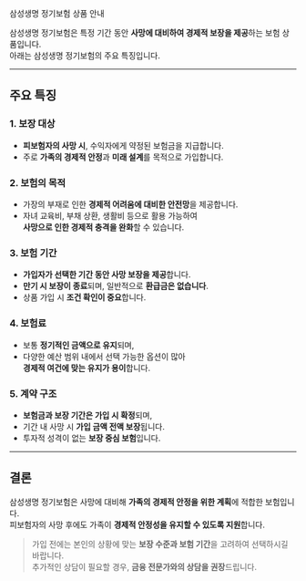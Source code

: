 삼성생명 정기보험 상품 안내

삼성생명 정기보험은 특정 기간 동안 **사망에 대비하여 경제적 보장을 제공**하는 보험 상품입니다.  
아래는 삼성생명 정기보험의 주요 특징입니다.

---

## 주요 특징

### 1. 보장 대상

- **피보험자의 사망 시**, 수익자에게 약정된 보험금을 지급합니다.
- 주로 **가족의 경제적 안정**과 **미래 설계**를 목적으로 가입합니다.

### 2. 보험의 목적

- 가장의 부재로 인한 **경제적 어려움에 대비한 안전망**을 제공합니다.
- 자녀 교육비, 부채 상환, 생활비 등으로 활용 가능하여  
  **사망으로 인한 경제적 충격을 완화**할 수 있습니다.

### 3. 보험 기간

- **가입자가 선택한 기간 동안 사망 보장을 제공**합니다.
- **만기 시 보장이 종료**되며, 일반적으로 **환급금은 없습니다**.
- 상품 가입 시 **조건 확인이 중요**합니다.

### 4. 보험료

- 보통 **정기적인 금액으로 유지**되며,
- 다양한 예산 범위 내에서 선택 가능한 옵션이 많아  
  **경제적 여건에 맞는 유지가 용이**합니다.

### 5. 계약 구조

- **보험금과 보장 기간은 가입 시 확정**되며,
- 기간 내 사망 시 **가입 금액 전액 보장**됩니다.
- 투자적 성격이 없는 **보장 중심 보험**입니다.

---

## 결론

삼성생명 정기보험은 사망에 대비해 **가족의 경제적 안정을 위한 계획**에 적합한 보험입니다.  
피보험자의 사망 후에도 가족이 **경제적 안정성을 유지할 수 있도록 지원**합니다.

> 가입 전에는 본인의 상황에 맞는 **보장 수준과 보험 기간**을 고려하여 선택하시길 바랍니다.  
> 추가적인 상담이 필요할 경우, **금융 전문가와의 상담을 권장**드립니다.
